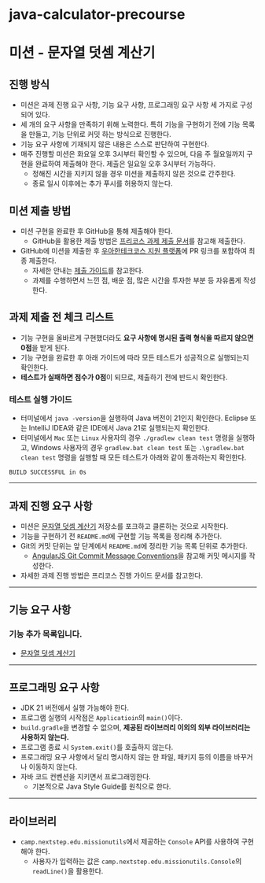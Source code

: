 # java-calculator-precourse
# 미션 - 문자열 덧셈 계산기

## 진행 방식

- 미션은 과제 진행 요구 사항, 기능 요구 사항, 프로그래밍 요구 사항 세 가지로 구성되어 있다.
- 세 개의 요구 사항을 만족하기 위해 노력한다. 특히 기능을 구현하기 전에 기능 목록을 만들고, 기능 단위로 커밋 하는 방식으로 진행한다.
- 기능 요구 사항에 기재되지 않은 내용은 스스로 판단하여 구현한다.
- 매주 진행할 미션은 화요일 오후 3시부터 확인할 수 있으며, 다음 주 월요일까지 구현을 완료하여 제출해야 한다. 제출은 일요일 오후 3시부터 가능하다.
    - 정해진 시간을 지키지 않을 경우 미션을 제출하지 않은 것으로 간주한다.
    - 종료 일시 이후에는 추가 푸시를 허용하지 않는다.
  
## 미션 제출 방법

- 미션 구현을 완료한 후 GitHub을 통해 제출해야 한다.
    - GitHub을 활용한 제출 방법은 [프리코스 과제 제출 문서](https://github.com/woowacourse/woowacourse-docs/tree/main/precourse#%EC%A0%9C%EC%B6%9C-%EA%B0%80%EC%9D%B4%EB%93%9C)를 참고해 제출한다.
- GitHub에 미션을 제출한 후 [우아한테크코스 지원 플랫폼](https://apply.techcourse.co.kr/)에 PR 링크를 포함하여 최종 제출한다.
    - 자세한 안내는 [제출 가이드](https://github.com/woowacourse/woowacourse-docs/tree/main/precourse#%EC%A0%9C%EC%B6%9C-%EA%B0%80%EC%9D%B4%EB%93%9C)를 참고한다.
    - 과제를 수행하면서 느낀 점, 배운 점, 많은 시간을 투자한 부분 등 자유롭게 작성한다.

## 과제 제출 전 체크 리스트

- 기능 구현을 올바르게 구현했더라도 **요구 사항에 명시된 출력 형식을 따르지 않으면 0점**을 받게 된다.
- 기능 구현을 완료한 후 아래 가이드에 따라 모든 테스트가 성공적으로 실행되는지 확인한다.
- **테스트가 실패하면 점수가 0점**이 되므로, 제출하기 전에 반드시 확인한다.

### 테스트 실행 가이드

- 터미널에서 ` java -version `을 실행하여 Java 버전이 21인지 확인한다. Eclipse 또는 IntelliJ IDEA와 같은 IDE에서 Java 21로 실행되는지 확인한다.
- 터미널에서  ` Mac ` 또는 ` Linux ` 사용자의 경우 ` ./gradlew clean test ` 명령을 실행하고, Windows 사용자의 경우 ` gradlew.bat clean test ` 또는 ` .\gradlew.bat clean test ` 명령을 실행할 때 모든 테스트가 아래와 같이 통과하는지 확인한다.
```
BUILD SUCCESSFUL in 0s
```

---
## 과제 진행 요구 사항
- 미션은 [문자열 덧셈 계산기](https://github.com/woowacourse-precourse/java-calculator-7) 저장소를 포크하고 클론하는 것으로 시작한다.
-  기능을 구현하기 전 `README.md`에 구현할 기능 목록을 정리해 추가한다.
- Git의 커밋 단위는 앞 단계에서 `README.md`에 정리한 기능 목록 단위로 추가한다.
  - [AngularJS Git Commit Message Conventions](https://gist.github.com/stephenparish/9941e89d80e2bc58a153)을 참고해 커밋 메시지를 작성한다.
- 자세한 과제 진행 방법은 프리코스 진행 가이드 문서를 참고한다.
---

## 기능 요구 사항
### 기능 추가 목록입니다.
- [문자열 덧셈 계산기](./docs/PROBLEM1.md)


---

## 프로그래밍 요구 사항

- JDK 21 버전에서 실행 가능해야 한다. 
- 프로그램 실행의 시작점은 ` Applicatioin `의 ` main() `이다.
- `build.gradle`을 변경할 수 없으며, **제공된 라이브러리 이외의 외부 라이브러리는 사용하지 않는다.**
- 프로그램 종료 시 `System.exit()`를 호출하지 않는다.
- 프로그래밍 요구 사항에서 달리 명시하지 않는 한 파일, 패키지 등의 이름을 바꾸거나 이동하지 않는다.
- 자바 코드 컨벤션을 지키면서 프로그래밍한다. 
    - 기본적으로 Java Style Guide를 원칙으로 한다.
---

## 라이브러리

- ` camp.nextstep.edu.missionutils `에서 제공하는 ` Console ` API를 사용하여 구현해야 한다.
    - 사용자가 입력하는 값은 ` camp.nextstep.edu.missionutils.Console `의 ` readLine() `을 활용한다.